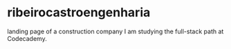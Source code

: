 # ribeirocastroengenharia
landing page of a construction company
I am studying the full-stack path at Codecademy.
